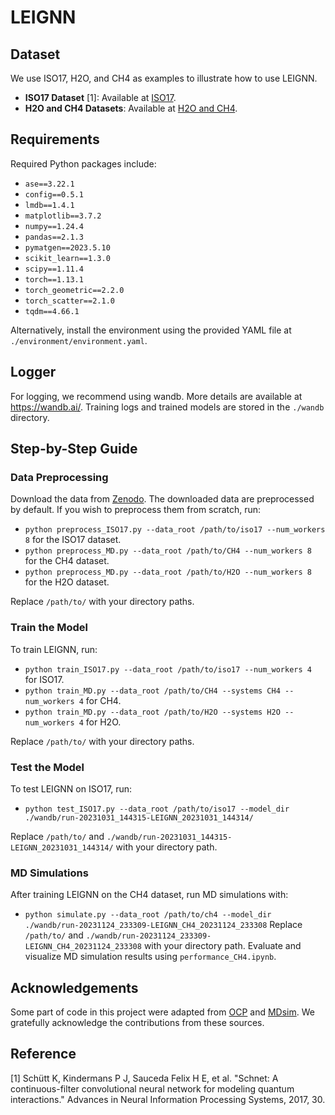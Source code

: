 # LEIGNN

## Dataset
We use ISO17, H2O, and CH4 as examples to illustrate how to use LEIGNN.

- **ISO17 Dataset** [1]: Available at [ISO17](http://quantum-machine.org/datasets/).
- **H2O and CH4 Datasets**: Available at [H2O and CH4](https://zenodo.org/records/10208201).

## Requirements
Required Python packages include:  
- `ase==3.22.1`
- `config==0.5.1`
- `lmdb==1.4.1`
- `matplotlib==3.7.2`
- `numpy==1.24.4`
- `pandas==2.1.3`
- `pymatgen==2023.5.10`
- `scikit_learn==1.3.0`
- `scipy==1.11.4`
- `torch==1.13.1`
- `torch_geometric==2.2.0`
- `torch_scatter==2.1.0`
- `tqdm==4.66.1`

Alternatively, install the environment using the provided YAML file at `./environment/environment.yaml`.

## Logger
For logging, we recommend using wandb. More details are available at https://wandb.ai/. Training logs and trained models are stored in the `./wandb` directory.

## Step-by-Step Guide

### Data Preprocessing
Download the data from [Zenodo](https://zenodo.org/record/8208800).
The downloaded data are preprocessed by default. If you wish to preprocess them from scratch, run:
- `python preprocess_ISO17.py --data_root /path/to/iso17 --num_workers 8` for the ISO17 dataset.
- `python preprocess_MD.py --data_root /path/to/CH4 --num_workers 8` for the CH4 dataset.
- `python preprocess_MD.py --data_root /path/to/H2O --num_workers 8` for the H2O dataset.

Replace `/path/to/` with your directory paths.

### Train the Model
To train LEIGNN, run:
- `python train_ISO17.py --data_root /path/to/iso17 --num_workers 4` for ISO17.
- `python train_MD.py --data_root /path/to/CH4 --systems CH4 --num_workers 4` for CH4.
- `python train_MD.py --data_root /path/to/H2O --systems H2O --num_workers 4` for H2O.

Replace `/path/to/` with your directory paths.

### Test the Model
To test LEIGNN on ISO17, run:
- `python test_ISO17.py --data_root /path/to/iso17 --model_dir ./wandb/run-20231031_144315-LEIGNN_20231031_144314/`

Replace `/path/to/` and `./wandb/run-20231031_144315-LEIGNN_20231031_144314/` with your directory path.

### MD Simulations
After training LEIGNN on the CH4 dataset, run MD simulations with:
- `python simulate.py --data_root /path/to/ch4 --model_dir ./wandb/run-20231124_233309-LEIGNN_CH4_20231124_233308`
Replace `/path/to/` and `./wandb/run-20231124_233309-LEIGNN_CH4_20231124_233308` with your directory path.
Evaluate and visualize MD simulation results using `performance_CH4.ipynb`.

## Acknowledgements
Some part of code in this project were adapted from [OCP](https://github.com/Open-Catalyst-Project/ocp) and [MDsim](https://github.com/kyonofx/MDsim). We gratefully acknowledge the contributions from these sources.
## Reference
[1] Schütt K, Kindermans P J, Sauceda Felix H E, et al. "Schnet: A continuous-filter convolutional neural network for modeling quantum interactions." Advances in Neural Information Processing Systems, 2017, 30.
